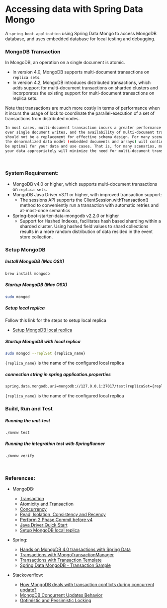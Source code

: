 # Accessing data with Spring Data Mongo
A `spring-boot-application` using Spring Data Mongo to access MongoDB database, 
and uses embedded database for local testing and debugging.

### MongoDB Transaction
In MongoDB, an operation on a single document is atomic. 

- In version 4.0, MongoDB supports multi-document transactions on `replica sets`.
- In version 4.2, MongoDB introduces distributed transactions, which adds support 
for multi-document transactions on sharded clusters and incorporates the existing 
support for multi-document transactions on replica sets.

Note that transactions are much more costly in terms of performance when it incurs the 
usage of lock to coordinate the parallel-execution of a set of transactions from 
distributed nodes.

```sh
In most cases, multi-document transaction incurs a greater performance cost 
over single document writes, and the availability of multi-document transaction 
should not be a replacement for effective schema design. For many scenarios, 
the denormalized data model (embedded documents and arrays) will continue to 
be optimal for your data and use cases. That is, for many scenarios, modeling 
your data appropriately will minimize the need for multi-document transactions.
```

<br/>

### System Requirement:
- MongoDB v4.0 or higher, which supports multi-document transactions on `replica sets`.
- MongoDB Java Driver v3.11 or higher, with improved transaction support:
    - The sessions API supports the ClientSession.withTransaction() method to conveniently run 
    a transaction with 
automatic retries and at-most-once semantics
- Spring-boot-starter-data-mongodb v2.2.0 or higher
    - Support for Hashed Indexes, facilitates hash based sharding within a sharded cluster. 
    Using hashed field values to shard collections results in a more random distribution of 
    data resided in the event store collection.

### Setup MongoDB

##### Install MongoDB (Mac OSX)
```sh
brew install mongodb
```

##### Startup MongoDB (Mac OSX)
```sh
sudo mongod
```

##### Setup local replica
Follow this link for the steps to setup local replica
- [Setup MongoDB local replica](https://gist.github.com/davisford/bb37079900888c44d2bbcb2c52a5d6e8)

##### Startup MongoDB with local replica
```sh
sudo mongod --replSet {replica_name}
```
`{replica_name}` is the name of the configured local replica

##### connection string in spring application.properties
```sh
spring.data.mongodb.uri=mongodb://127.0.0.1:27017/test?replicaSet={replica_name}
```
`{replica_name}` is the name of the configured local replica
<br/>

### Build, Run and Test
##### Running the unit-test
```sh
./mvnw test
```

##### Running the integration test with SpringRunner
```sh
./mvnw verify
```
<br/>

### References:
- MongoDB:
    - [Transaction](https://docs.mongodb.com/v4.0/core/transactions/#transactions)
    - [Atomicity and Transaction](https://docs.mongodb.com/manual/core/write-operations-atomicity/)
    - [Concurrency](https://docs.mongodb.com/manual/faq/concurrency/)
    - [Read, Isolation, Consistency and Recency](https://docs.mongodb.com/manual/core/read-isolation-consistency-recency/#read-isolation-consistency-and-recency)
    - [Perform 2 Phase Commit before v4](https://docs.mongodb.com/v3.6/tutorial/perform-two-phase-commits/)
    - [Java Driver Quick Start](https://mongodb.github.io/mongo-java-driver/3.4/driver/getting-started/quick-start/)
    - [Setup MongoDB local replica](https://gist.github.com/davisford/bb37079900888c44d2bbcb2c52a5d6e8)
    
- Spring:
    - [Hands on MongoDB 4.0 transactions with Spring Data](https://spring.io/blog/2018/06/28/hands-on-mongodb-4-0-transactions-with-spring-data)
    - [Transactions with MongoTransactionManager](https://docs.spring.io/spring-data/mongodb/docs/2.2.0.RELEASE/reference/html/#mongo.transactions.tx-manager)
    - [Transactions with Transaction Template](https://docs.spring.io/spring-data/mongodb/docs/2.2.0.RELEASE/reference/html/#mongo.transactions.transaction-template)
    - [Spring Data MongoDB - Transaction Sample](https://github.com/spring-projects/spring-data-examples/tree/master/mongodb/transactions)
    
- Stackoverflow:
    - [How MongoDB deals with transaction conflicts during concurrent update?](https://stackoverflow.com/a/53220202/12364493)
    - [MongoDB Concurrent Updates Behavior](https://stackoverflow.com/questions/56713196/spring-data-mongodb-concurrent-updates-behavior)
    - [Optimistic and Pessimistic Locking](https://stackoverflow.com/a/58952004/12364493)    